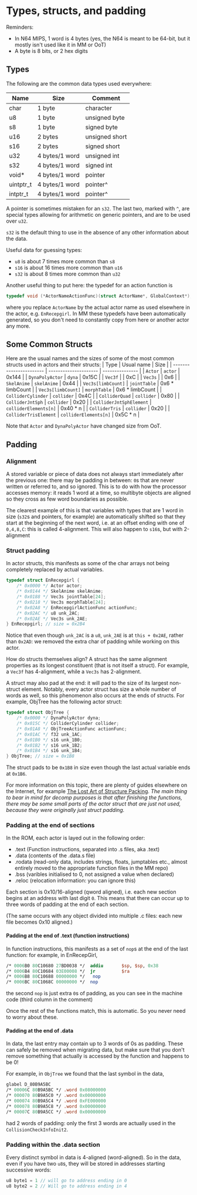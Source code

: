 # Types, structs, and padding

Reminders:

- In N64 MIPS, 1 word is 4 bytes (yes, the N64 is meant to be 64-bit, but it mostly isn't used like it in MM or OoT)
- A byte is 8 bits, or 2 hex digits

## Types

The following are the common data types used everywhere:

| Name      | Size            | Comment        |
| ----      | -----           | --------       |
| char      | 1 byte          | character      |
| u8        | 1 byte          | unsigned byte  |
| s8        | 1 byte          | signed byte    |
| u16       | 2 bytes         | unsigned short |
| s16       | 2 bytes         | signed short   |
| u32       | 4 bytes/1 word  | unsigned int   |
| s32       | 4 bytes/1 word  | signed int     |
| void*     | 4 bytes/1 word  | pointer        |
| uintptr_t | 4 bytes/1 word  | pointer^       |
| intptr_t  | 4 bytes/1 word  | pointer^       |

A pointer is sometimes mistaken for an `s32`. The last two, marked with `^`, are special types allowing for arithmetic on generic pointers, and are to be used over `u32`.

`s32` is the default thing to use in the absence of any other information about the data.

Useful data for guessing types:

- `u8` is about 7 times more common than `s8`
- `s16` is about 16 times more common than `u16`
- `s32` is about 8 times more common than `u32`

Another useful thing to put here: the typedef for an action function is

```C
typedef void (*ActorNameActionFunc)(struct ActorName*, GlobalContext*);
```

where you replace `ActorName` by the actual actor name as used elsewhere in the actor, e.g. `EnRecepgirl`. In MM these typedefs have been automatically generated, so you don't need to constantly copy from here or another actor any more.

## Some Common Structs

Here are the usual names and the sizes of some of the most common structs used in actors and their structs:
| Type                    | Usual name            | Size            |
| ----------------------- | --------------------- | --------------- |
| `Actor`                 | `actor`               | 0x144           |
| `DynaPolyActor`         | `dyna`                | 0x15C           |
| `Vec3f`                 |                       | 0xC             |
| `Vec3s`                 |                       | 0x6             |
| `SkelAnime`             | `skelAnime`           | 0x44            |
| `Vec3s[limbCount]`      | `jointTable`          | 0x6 * limbCount |
| `Vec3s[limbCount]`      | `morphTable`          | 0x6 * limbCount |
| `ColliderCylinder`      | `collider`            | 0x4C            |
| `ColliderQuad`          | `collider`            | 0x80            |
| `ColliderJntSph`        | `collider`            | 0x20            |
| `ColliderJntSphElement` | `colliderElements[n]` | 0x40 * n        |
| `ColliderTris`          | `collider`            | 0x20            |
| `ColliderTrisElement`   | `colliderElements[n]` | 0x5C * n        |

Note that `Actor` and `DynaPolyActor` have changed size from OoT.

## Padding

### Alignment

A stored variable or piece of data does not always start immediately after the previous one: there may be padding in between: `0`s that are never written or referred to, and so ignored. This is to do with how the processor accesses memory: it reads 1 word at a time, so multibyte objects are aligned so they cross as few word boundaries as possible.

The clearest example of this is that variables with types that are 1 word in size (`s32`s and pointers, for example) are automatically shifted so that they start at the beginning of the next word, i.e. at an offset ending with one of `0,4,8,C`: this is called 4-alignment. This will also happen to `s16`s, but with 2-alignment

### Struct padding

In actor structs, this manifests as some of the char arrays not being completely replaced by actual variables.

```C
typedef struct EnRecepgirl {
    /* 0x0000 */ Actor actor;
    /* 0x0144 */ SkelAnime skelAnime;
    /* 0x0188 */ Vec3s jointTable[24];
    /* 0x0218 */ Vec3s morphTable[24];
    /* 0x02A8 */ EnRecepgirlActionFunc actionFunc;
    /* 0x02AC */ u8 unk_2AC;
    /* 0x02AE */ Vec3s unk_2AE;
} EnRecepgirl; // size = 0x2B4
```

Notice that even though `unk_2AC` is a `u8`, `unk_2AE` is at `this + 0x2AE`, rather than `0x2AD`: we removed the extra char of padding while working on this actor.

How do structs themselves align? A struct has the same alignment properties as its longest constituent (that is not itself a struct). For example, a `Vec3f` has 4-alignment, while a `Vec3s` has 2-alignment.

A struct may also pad at the end: it will pad to the size of its largest non-struct element. Notably, every actor struct has size a whole number of words as well, so this phenomenon also occurs at the ends of structs. For example, ObjTree has the following actor struct:

```C
typedef struct ObjTree {
    /* 0x0000 */ DynaPolyActor dyna;
    /* 0x015C */ ColliderCylinder collider;
    /* 0x01A8 */ ObjTreeActionFunc actionFunc;
    /* 0x01AC */ f32 unk_1AC;
    /* 0x01B0 */ s16 unk_1B0;
    /* 0x01B2 */ s16 unk_1B2;
    /* 0x01B4 */ s16 unk_1B4;
} ObjTree; // size = 0x1B8
```

The struct pads to be `0x1B8` in size even though the last actual variable ends at `0x1B6`.

For more information on this topic, there are plenty of guides elsewhere on the Internet, for example [The Lost Art of Structure Packing](http://www.catb.org/esr/structure-packing/). *The main thing to bear in mind for decomp purposes is that after finishing the functions, there may be some small parts of the actor struct that are just not used, because they were originally just struct padding.*

### Padding at the end of sections

In the ROM, each actor is layed out in the following order:

- .text (Function instructions, separated into .s files, aka .text)
- .data (contents of the .data.s file)
- .rodata (read-only data, includes strings, floats, jumptables etc., almost entirely moved to the appropriate function files in the MM repo)
- .bss (varibles initialised to 0, not assigned a value when declared)
- .reloc (relocation information: you can ignore this)

Each section is 0x10/16-aligned (qword aligned), i.e. each new section begins at an address with last digit `0`. This means that there can occur up to three words of padding at the end of each section.

(The same occurs with any object divided into multiple .c files: each new file becomes 0x10 aligned.)

#### Padding at the end of .text (function instructions)

In function instructions, this manifests as a set of `nop`s at the end of the last function: for example, in EnRecepGirl,

```mips
/* 0006B0 80C10680 27BD0038 */  addiu       $sp, $sp, 0x38
/* 0006B4 80C10684 03E00008 */  jr          $ra
/* 0006B8 80C10688 00000000 */   nop        
/* 0006BC 80C1068C 00000000 */  nop
```

the second `nop` is just extra `0`s of padding, as you can see in the machine code (third column in the comment)

Once the rest of the functions match, this is automatic. So you never need to worry about these.

#### Padding at the end of .data

In data, the last entry may contain up to 3 words of 0s as padding. These can safely be removed when migrating data, but make sure that you don't remove something that actually is accessed by the function and happens to be 0!

For example, in `ObjTree` we found that the last symbol in the data,

```mips
glabel D_80B9A5BC
/* 00006C 80B9A5BC */ .word 0x08000000
/* 000070 80B9A5C0 */ .word 0x00000000
/* 000074 80B9A5C4 */ .word 0xFE000000
/* 000078 80B9A5C8 */ .word 0x00000000
/* 00007C 80B9A5CC */ .word 0x00000000
```

had 2 words of padding: only the first 3 words are actually used in the `CollisionCheckInfoInit2`.

### Padding within the .data section

Every distinct symbol in data is 4-aligned (word-aligned). So in the data, even if you have two `u8`s, they will be stored in addresses starting successive words:

```C
u8 byte1 = 1 // will go to address ending in 0
u8 byte2 = 2 // Will go to address ending in 4
```
